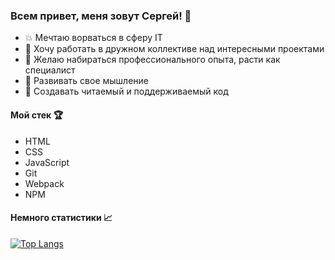 ### Всем привет, меня зовут Сергей! 👋

- 💥 Мечтаю ворваться в сферу IT
- 💼 Хочу работать в дружном коллективе над интересными проектами 
- 🦾 Желаю набираться профессионального опыта, расти как специалист
- 🧠 Развивать свое мышление
- 📖 Создавать читаемый и поддерживаемый код 

#### Мой стек 🏆
- HTML
- CSS
- JavaScript
- Git
- Webpack
- NPM

#### Немного статистики 📈

[![Top Langs](https://github-readme-stats.vercel.app/api/top-langs/?username=sergeyklopov94&layout=compact)](https://github.com/sergeyklopov94/github-readme-stats)
